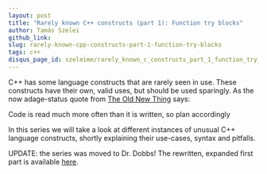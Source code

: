 ```yaml
---
layout: post
title: "Rarely known C++ constructs (part 1): Function try blocks"
author: Tamás Szelei
github_link:
slug: rarely-known-cpp-constructs-part-1-function-try-blocks
tags: c++
disqus_page_id: szeleime/rarely_known_c_constructs_part_1_function_try_blocks_85
---
```


C++ has some language constructs that are rarely seen in use. These constructs have their own, valid uses, but should be used sparingly. As the now adage-status quote from [The Old New Thing](http://blogs.msdn.com/b/oldnewthing/archive/2007/04/06/2036150.aspx) says:

<p class="message">
Code is read much more often than it is written, so plan accordingly
</p>

In this series we will take a look at different instances of unusual C++ language constructs, shortly explaining their use-cases, syntax and pitfalls.

UPDATE: the series was moved to Dr. Dobbs! The rewritten, expanded first part is available [here](http://www.drdobbs.com/cpp/understanding-c-function-try-blocks/240168262).
